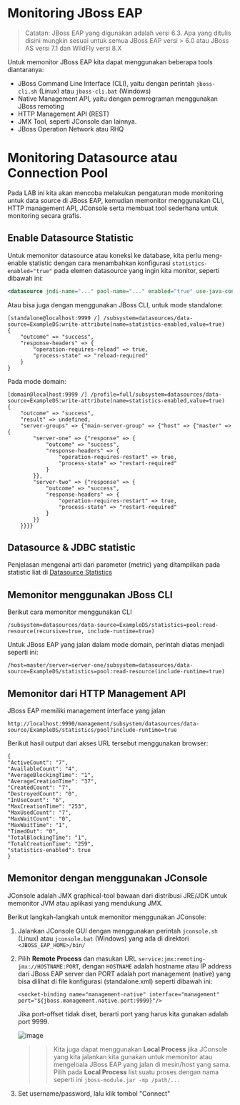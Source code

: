 # Monitoring JBoss EAP

> Catatan: JBoss EAP yang digunakan adalah versi 6.3. 
  Apa yang ditulis disini mungkin sesuai untuk semua JBoss EAP versi > 6.0 atau JBoss AS versi 7.1 dan WildFly versi 8.X

Untuk memonitor JBoss EAP kita dapat menggunakan beberapa tools diantaranya:
	
- JBoss Command Line Interface (CLI), yaitu dengan perintah `jboss-cli.sh` (Linux) atau `jboss-cli.bat` (Windows)
- Native Management API, yaitu dengan pemrograman menggunakan JBoss remoting
- HTTP Management API (REST)
- JMX Tool, seperti JConsole dan lainnya.
- JBoss Operation Network atau RHQ

# Monitoring Datasource atau Connection Pool

Pada LAB ini kita akan mencoba melakukan pengaturan mode monitoring untuk data source di JBoss EAP, kemudian memonitor menggunakan CLI, HTTP management API, JConsole serta membuat tool sederhana untuk monitoring secara grafis.

## Enable Datasource Statistic 

Untuk memonitor datasource atau koneksi ke database, kita perlu meng-enable statistic dengan cara menambahkan konfigurasi `statistics-enabled="true"` pada elemen datasource yang ingin kita monitor, seperti dibawah ini:


```xml
<datasource jndi-name="..." pool-name="..." enabled="true" use-java-context="true" statistics-enabled="true">
```

Atau bisa juga dengan menggunakan JBoss CLI, untuk mode standalone:

```
[standalone@localhost:9999 /] /subsystem=datasources/data-source=ExampleDS:write-attribute(name=statistics-enabled,value=true)
{
    "outcome" => "success",
    "response-headers" => {
        "operation-requires-reload" => true,
        "process-state" => "reload-required"
    }
}
```

Pada mode domain:

```
[domain@localhost:9999 /] /profile=full/subsystem=datasources/data-source=ExampleDS:write-attribute(name=statistics-enabled,value=true)
{
    "outcome" => "success",
    "result" => undefined,
    "server-groups" => {"main-server-group" => {"host" => {"master" => {
        "server-one" => {"response" => {
            "outcome" => "success",
            "response-headers" => {
                "operation-requires-restart" => true,
                "process-state" => "restart-required"
            }
        }},
        "server-two" => {"response" => {
            "outcome" => "success",
            "response-headers" => {
                "operation-requires-restart" => true,
                "process-state" => "restart-required"
            }
        }}
    }}}}
```

## Datasource & JDBC statistic

Penjelasan mengenai arti dari parameter (metric) yang ditampilkan pada statistic liat di [Datasource Statistics](https://access.redhat.com/documentation/en-US/JBoss_Enterprise_Application_Platform/6.3/html/Administration_and_Configuration_Guide/Datasource_Statistics.html)

## Memonitor menggunakan JBoss CLI

Berikut cara memonitor menggunakan CLI 

```
/subsystem=datasources/data-source=ExampleDS/statistics=pool:read-resource(recursive=true, include-runtime=true)
```

Untuk JBoss EAP yang jalan dalam mode domain, perintah diatas menjadi seperti ini:

```
/host=master/server=server-one/subsystem=datasources/data-source=ExampleDS/statistics=pool:read-resource(include-runtime=true)
```

## Memonitor dari HTTP Management API

JBoss EAP memiliki management interface yang jalan 

`http://localhost:9990/management/subsystem/datasources/data-source/ExampleDS/statistics/pool?include-runtime=true`

Berikut hasil output dari akses URL tersebut menggunakan browser:

```
{
"ActiveCount": "7",
"AvailableCount": "4",
"AverageBlockingTime": "1",
"AverageCreationTime": "37",
"CreatedCount": "7",
"DestroyedCount": "0",
"InUseCount": "6",
"MaxCreationTime": "253",
"MaxUsedCount": "7",
"MaxWaitCount": "0",
"MaxWaitTime": "1",
"TimedOut": "0",
"TotalBlockingTime": "1",
"TotalCreationTime": "259",
"statistics-enabled": true
}
```

## Memonitor dengan menggunakan JConsole

JConsole adalah JMX graphical-tool bawaan dari distribusi JRE/JDK untuk memonitor JVM atau aplikasi yang mendukung JMX.

Berikut langkah-langkah untuk memonitor menggunakan JConsole:

1. Jalankan JConsole GUI dengan menggunakan perintah `jconsole.sh` (Linux) atau `jconsole.bat` (Windows) yang ada di direktori `<JBOSS_EAP_HOME>/bin/`

2. Pilih __Remote Process__ dan masukan URL `service:jmx:remoting-jmx://HOSTNAME:PORT`, dengan `HOSTNAME` adalah hostname atau IP address dari JBoss EAP server dan PORT adalah port management (native) yang bisa dilihat di file konfigurasi (standalone.xml) seperti dibawah ini:

	```
	<socket-binding name="management-native" interface="management" port="${jboss.management.native.port:9999}"/>
	```

	Jika port-offset tidak diset, berarti port yang harus kita gunakan adalah port 9999.
	
	![image](https://cloud.githubusercontent.com/assets/3068071/7292291/dceccc0c-e9c4-11e4-98bb-391df91a4f70.png)
	
	>> Kita juga dapat menggunakan __Local Process__ jika JConsole yang kita jalankan kita gunakan untuk memonitor atau mengeloala JBoss EAP yang jalan di mesin/host yang sama. Pilih  pada __Local Process__ list suatu proses dengan nama seperti ini `jboss-module.jar -mp /path/...` 

3. Set username/password, lalu klik tombol "Connect"




